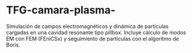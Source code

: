 # TFG-camara-plasma-
Simulación de campos electromagnéticos y dinámica de partículas cargadas en una cavidad resonante tipo pillbox. Incluye cálculo de modos EM con FEM (FEniCSx) y seguimiento de partículas con el algoritmo de Boris.
